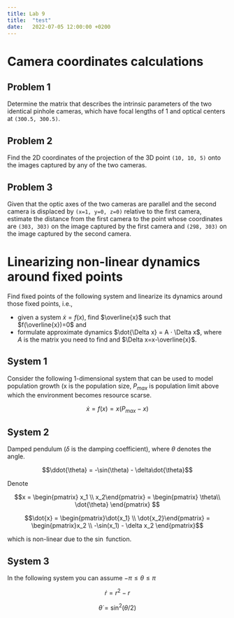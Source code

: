 ```yaml
---
title: Lab 9
title:  "test"
date:   2022-07-05 12:00:00 +0200
---
```


<link rel="stylesheet" href="https://cdn.jsdelivr.net/npm/katex@0.11.1/dist/katex.min.css" integrity="sha384-zB1R0rpPzHqg7Kpt0Aljp8JPLqbXI3bhnPWROx27a9N0Ll6ZP/+DiW/UqRcLbRjq" crossorigin="anonymous">

# Camera coordinates calculations 

## Problem 1

Determine the matrix that describes the intrinsic parameters of the two identical pinhole cameras, which have focal lengths of 1 and optical centers at `(300.5, 300.5)`.

## Problem 2

Find the 2D coordinates of the projection of the 3D point `(10, 10, 5)` onto the images captured by any of the two cameras.

## Problem 3

Given that the optic axes of the two cameras are parallel and the second camera is displaced by `(x=1, y=0, z=0)` relative to the first camera, estimate the distance from the first camera to the point whose coordinates are `(303, 303)` on the image captured by the first camera and `(298, 303)` on the image captured by the second camera.

# Linearizing non-linear dynamics around fixed points


Find fixed points of the following system and linearize its dynamics around those fixed points, i.e., 

- given a system $\dot{x} = f(x)$, find $\overline{x}$ such that $f(\overline{x})=0$ and 
- formulate approximate dynamics $\dot{\Delta x} = A ⋅ \Delta x$, where $A$ is the matrix you need to find and $\Delta x=x-\overline{x}$.

## System 1

Consider the following 1-dimensional system that can be used to model population growth (x is the population size, $P_{max}$ is population limit above which the environment becomes resource scarse.

$$\dot{x} = f(x) = x(P_{max}-x)$$

## System 2

Damped pendulum ($\delta$ is the damping coefficient), where $\theta$ denotes the angle.

$$\ddot{\theta} = -\sin(\theta) - \delta\dot{\theta}$$

Denote

$$x = \begin{pmatrix} x_1 \\ x_2\end{pmatrix} = \begin{pmatrix} \theta\\ \dot{\theta} 
\end{pmatrix} $$


$$\dot{x} =  \begin{pmatrix}\dot{x_1} \\ \dot{x_2}\end{pmatrix} = \begin{pmatrix}x_2 \\ -\sin(x_1) - \delta x_2 \end{pmatrix}$$ 

which is non-linear due to the $\sin$ function.

## System 3

In the following system you can assume $-\pi \le \theta \le \pi$


$$\dot{r} = r^2 - r$$

$$\dot{\theta} = \sin^2(\theta / 2)$$
